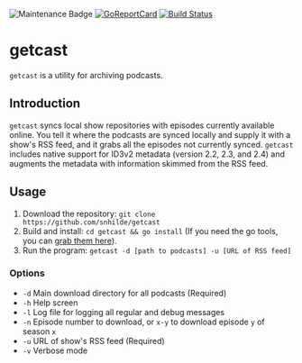 ![Maintenance Badge](https://img.shields.io/badge/Maintained-yes-success)
[![GoReportCard](https://goreportcard.com/badge/github.com/snhilde/getcast)](https://goreportcard.com/report/github.com/snhilde/getcast)
[![Build Status](https://travis-ci.com/snhilde/getcast.svg?branch=master)](https://travis-ci.com/snhilde/getcast)

# getcast
`getcast` is a utility for archiving podcasts.

## Introduction
`getcast` syncs local show repositories with episodes currently available online. You tell it where the podcasts are synced locally and supply it with a show's RSS feed, and it grabs all the episodes not currently synced. `getcast` includes native support for ID3v2 metadata (version 2.2, 2.3, and 2.4) and augments the metadata with information skimmed from the RSS feed.

## Usage
1. Download the repository:
`git clone https://github.com/snhilde/getcast`
2. Build and install:
`cd getcast && go install` (If you need the go tools, you can [grab them here](https://golang.org/doc/install)).
3. Run the program:
`getcast -d [path to podcasts] -u [URL of RSS feed]`

### Options
* `-d` Main download directory for all podcasts (Required)
* `-h` Help screen
* `-l` Log file for logging all regular and debug messages
* `-n` Episode number to download, or `x-y` to download episode `y` of season `x`
* `-u` URL of show's RSS feed (Required)
* `-v` Verbose mode
